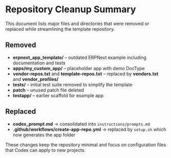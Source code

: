 # Repository Cleanup Summary

This document lists major files and directories that were removed or replaced while streamlining the template repository.

## Removed

- **erpnext_app_template/** – outdated ERPNext example including documentation and tests
- **apps/my_custom_app/** – placeholder app with demo DocType
- **vendor-repos.txt** and **template-repos.txt** – replaced by **vendors.txt** and **vendor_profiles/**
- **tests/** – initial test suite removed to simplify the template
- **patch** – unused patch file deleted
- **testapp/** – earlier scaffold for example app

## Replaced

- **codex_prompt.md** → consolidated into `instructions/prompts.md`
 - **.github/workflows/create-app-repo.yml** → replaced by `setup.sh` which now generates the app folder

These changes keep the repository minimal and focus on configuration files that Codex can apply to new projects.

